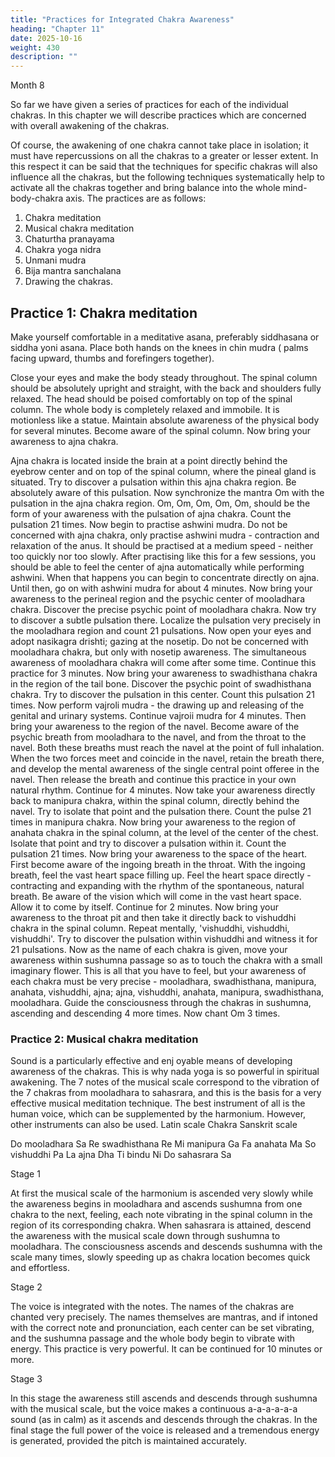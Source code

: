 ```yaml
---
title: "Practices for Integrated Chakra Awareness"
heading: "Chapter 11"
date: 2025-10-16
weight: 430
description: ""
---
```



Month 8

So far we have given a series of practices for each of the individual chakras. In this
chapter we will describe practices which are concerned with overall awakening of the
chakras. 

Of course, the awakening of one chakra cannot take place in isolation; it must
have repercussions on all the chakras to a greater or lesser extent. In this respect it can be
said that the techniques for specific chakras will also influence all the chakras, but the
following techniques systematically help to activate all the chakras together and bring
balance into the whole mind-body-chakra axis. The practices are as follows:

1. Chakra meditation
2. Musical chakra meditation
3. Chaturtha pranayama
4. Chakra yoga nidra
5. Unmani mudra
6. Bija mantra sanchalana
7. Drawing the chakras.


## Practice 1: Chakra meditation

Make yourself comfortable in a meditative asana, preferably siddhasana or siddha
yoni asana. Place both hands on the knees in chin mudra ( palms facing upward, thumbs
and forefingers together). 

Close your eyes and make the body steady throughout. The spinal column should be absolutely upright and straight, with the back and shoulders fully relaxed. The head should be poised comfortably on top of the spinal column. The whole
body is completely relaxed and immobile. It is motionless like a statue. Maintain absolute
awareness of the physical body for several minutes. Become aware of the spinal
column. Now bring your awareness to ajna chakra.

Ajna chakra is located inside the brain at a point directly behind the eyebrow center
and on top of the spinal column, where the pineal gland is situated. Try to discover a
pulsation within this ajna chakra region. Be absolutely aware of this pulsation. Now
synchronize the mantra Оm with the pulsation in the ajna chakra region. Оm, Оm, Оm,
Оm, Оm, should be the form of your awareness with the pulsation of ajna chakra. Count
the pulsation 21 times. Now begin to practise ashwini mudra. Do not be concerned with
ajna chakra, only practise ashwini mudra - contraction and relaxation of the anus. It
should be practised at a medium speed - neither too quickly nor too slowly. After
practising like this for a few sessions, you should be able to feel the center of ajna
automatically while performing ashwini. When that happens you can begin to concentrate
directly on ajna. Until then, go on with ashwini mudra for about 4 minutes. Now bring
your awareness to the perineal region and the psychic center of mooladhara chakra.
Discover the precise psychic point of mooladhara chakra. Now try to discover a subtle
pulsation there. Localize the pulsation very precisely in the mooladhara region and count
21 pulsations.
Now open your eyes and adopt nasikagra drishti; gazing at the nosetip. Do not be
concerned with mooladhara chakra, but only with nosetip awareness. The simultaneous
awareness of mooladhara chakra will come after some time. Continue this practice for 3
minutes. Now bring your awareness to swadhisthana chakra in the region of the tail
bone. Discover the psychic point of swadhisthana chakra. Try to discover the pulsation in
this center. Count this pulsation 21 times. Now perform vajroli mudra - the drawing up
and releasing of the genital and urinary systems. Continue vajroii mudra for 4 minutes.
Then bring your awareness to the region of the navel. Become aware of the psychic
breath from mooladhara to the navel, and from the throat to the navel. Both these breaths
must reach the navel at the point of full inhalation. When the two forces meet and
coincide in the navel, retain the breath there, and develop the mental awareness of the
single central point offeree in the navel. Then release the breath and continue this practice
in your own natural rhythm. Continue for 4 minutes. Now take your awareness directly
back to manipura chakra, within the spinal column, directly behind the navel. Try to
isolate that point and the pulsation there. Count the pulse 21 times in manipura
chakra. Now bring your awareness to the region of anahata chakra in the spinal column,
at the level of the center of the chest. Isolate that point and try to discover a pulsation
within it. Count the pulsation 21 times. Now bring your awareness to the space of the
heart. First become aware of the ingoing breath in the throat. With the ingoing breath,
feel the vast heart space filling up. Feel the heart space directly - contracting and
expanding with the rhythm of the spontaneous, natural breath. Be aware of the vision
which will come in the vast heart space. Allow it to come by itself. Continue for 2
minutes. Now bring your awareness to the throat pit and then take it directly back to
vishuddhi chakra in the spinal column. Repeat mentally, 'vishuddhi, vishuddhi,
vishuddhi'. Try to discover the pulsation within vishuddhi and witness it for 21
pulsations. Now as the name of each chakra is given, move your awareness within
sushumna passage so as to touch the chakra with a small imaginary flower.
This is all that you have to feel, but your awareness of each chakra must be very
precise - mooladhara, swadhisthana, manipura, anahata, vishuddhi, ajna; ajna, vishuddhi,
anahata, manipura, swadhisthana, mooladhara. Guide the consciousness through the
chakras in sushumna, ascending and descending 4 more times. Now chant Оm 3 times.


### Practice 2: Musical chakra meditation

Sound is a particularly effective and enj oyable means of developing awareness of the
chakras. This is why nada yoga is so powerful in spiritual awakening.
The 7 notes of the musical scale correspond to the vibration of the 7 chakras from
mooladhara to sahasrara, and this is the basis for a very effective musical meditation
technique. The best instrument of all is the human voice, which can be supplemented by
the harmonium. However, other instruments can also be used.
Latin scale Chakra Sanskrit scale

Do mooladhara Sa
Re swadhisthana Re
Mi manipura Ga
Fa anahata Ma
So vishuddhi Pa
La ajna Dha
Ti bindu Ni
Do sahasrara Sa

Stage 1

At first the musical scale of the harmonium is ascended very slowly while the
awareness begins in mooladhara and ascends sushumna from one chakra to the next,
feeling, each note vibrating in the spinal column in the region of its corresponding
chakra. When sahasrara is attained, descend the awareness with the musical scale down
through sushumna to mooladhara. The consciousness ascends and descends sushumna
with the scale many times, slowly speeding up as chakra location becomes quick and
effortless.

Stage 2

The voice is integrated with the notes. The names of the chakras are chanted very
precisely. The names themselves are mantras, and if intoned with the correct note and
pronunciation, each center can be set vibrating, and the sushumna passage and the whole
body begin to vibrate with energy. This practice is very powerful. It can be continued for
10 minutes or more.

Stage 3

In this stage the awareness still ascends and descends through sushumna with the
musical scale, but the voice makes a continuous a-a-a-a-a-a sound (as in calm) as it
ascends and descends through the chakras. In the final stage the full power of the voice is
released and a tremendous energy is generated, provided the pitch is maintained
accurately.

